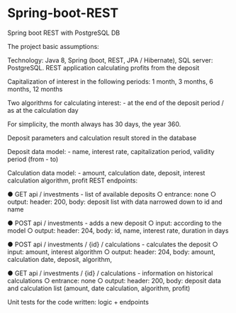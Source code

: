 # Spring-boot-REST
Spring boot REST with PostgreSQL  DB

The project basic assumptions:

Technology: Java 8, Spring (boot, REST, JPA / Hibernate), SQL server: PostgreSQL.
REST application calculating profits from the deposit

Capitalization of interest in the following periods: 1 month, 3 months, 6 months, 12 months

Two algorithms for calculating interest: - at the end of the deposit period / as at the calculation day

For simplicity, the month always has 30 days, the year 360.

Deposit parameters and calculation result stored in the database

Deposit data model: - name, interest rate, capitalization period, validity period (from - to)

Calculation data model: - amount, calculation date, deposit, interest calculation algorithm, profit
REST endpoints:

● GET api / investments - list of available deposits
  ○ entrance: none
  ○ output: header: 200, body: deposit list with data narrowed down to id and
  name

● POST api / investments - adds a new deposit
  ○ input: according to the model
  ○ output: header: 204, body: id, name, interest rate, duration in
  days

● POST api / investments / {id} / calculations - calculates the deposit
  ○ input: amount, interest algorithm
  ○ output: header: 204, body: amount, calculation date, deposit, algorithm, 
  
● GET api / investments / {id} / calculations - information on historical calculations
  ○ entrance: none
  ○ output: header: 200, body: deposit data and calculation list (amount, date
  calculation, algorithm, profit)

Unit tests for the code written: logic + endpoints
